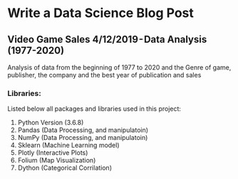 # Write a Data Science Blog Post

## Video Game Sales 4/12/2019 - Data Analysis  (1977-2020)
Analysis of data from the beginning of 1977 to 2020 and the Genre of game, publisher, the company and the best year of publication and sales

### Libraries:
Listed below all packages and libraries used in this project:
<ol>
<li>Python Version (3.6.8)
<li>Pandas (Data Processing, and manipulatoin)
<li>NumPy (Data Processing, and manipulatoin)
<li>Sklearn (Machine Learning model)
<li>Plotly (Interactive Plots)
<li>Folium (Map Visualization)
<li>Dython (Categorical Corrilation)
</ol>

